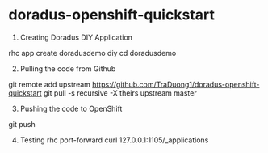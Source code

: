 doradus-openshift-quickstart
============================
1. Creating Doradus DIY Application

rhc app create doradusdemo diy
cd doradusdemo

2. Pulling the code from Github

git remote add upstream https://github.com/TraDuong1/doradus-openshift-quickstart
git pull -s recursive -X theirs upstream master

3. Pushing the code to OpenShift

git push

4. Testing
rhc port-forward
curl 127.0.0.1:1105/_applications
